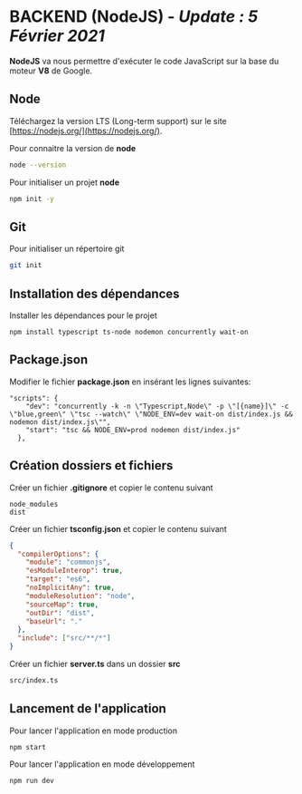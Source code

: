 
# BACKEND (NodeJS) - ***Update : 5 Février 2021***

**NodeJS** va nous permettre d'exécuter le code JavaScript sur la base du moteur **V8** de Google.

## Node

Téléchargez la version LTS (Long-term support) sur le site [https://nodejs.org/](https://nodejs.org/).

Pour connaitre la version de **node**

```zsh
node --version
```

Pour initialiser un projet **node**

```zsh
npm init -y
```

## Git

Pour initialiser un répertoire git

```zsh
git init
```

## Installation des dépendances

Installer les dépendances pour le projet

```
npm install typescript ts-node nodemon concurrently wait-on
```

## Package.json

Modifier le fichier **package.json** en insérant les lignes suivantes:

```
"scripts": {
    "dev": "concurrently -k -n \"Typescript,Node\" -p \"[{name}]\" -c \"blue,green\" \"tsc --watch\" \"NODE_ENV=dev wait-on dist/index.js && nodemon dist/index.js\"",
    "start": "tsc && NODE_ENV=prod nodemon dist/index.js"
  },
```

## Création dossiers et fichiers

Créer un fichier **.gitignore** et copier le contenu suivant

```
node_modules
dist
```

Créer un fichier **tsconfig.json** et copier le contenu suivant

```json
{
  "compilerOptions": {
    "module": "commonjs",
    "esModuleInterop": true,
    "target": "es6",
    "noImplicitAny": true,
    "moduleResolution": "node",
    "sourceMap": true,
    "outDir": "dist",
    "baseUrl": "."
  },
  "include": ["src/**/*"]
}
```

Créer un fichier **server.ts** dans un dossier **src**

```zsh
src/index.ts
```

## Lancement de l'application

Pour lancer l'application en mode production

```
npm start
```

Pour lancer l'application en mode développement
```
npm run dev
```

